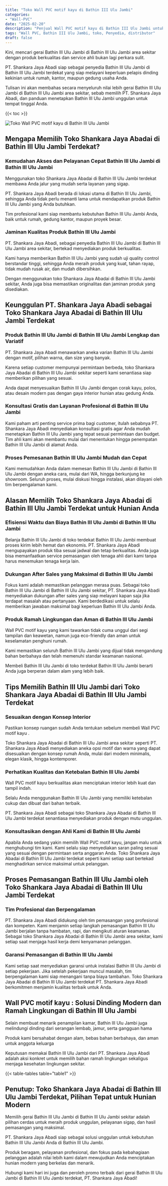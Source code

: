 ```yaml
---
title: "Toko Wall PVC motif kayu di Bathin III Ulu Jambi"
categories: 
- "Wall-PVC"
date: "2025-02-20"
description: "Penjual Wall PVC motif kayu di Bathin III Ulu Jambi untuk rumah, office, serta ritel. Material terbaik, pilihan motif, variasi warna menarik, beserta servis penempatan dikerjakan oleh tim berpengalaman dan garansi resmi!|Layanan distribusi Wall PVC motif kayu di Bathin III Ulu Jambi untuk keperluan hunian, office, atau gerai, dengan produk unggulan dan instalasi oleh tim berpengalaman serta kepastian resmi.|Solusi Wall PVC motif kayu di Bathin III Ulu Jambi yang terbukti untuk tempat tinggal, perkantoran, serta toko, dengan panel berkualitas dan instalasi oleh teknisi profesional serta garansi resmi.|Penyediaan Wall PVC motif kayu di Bathin III Ulu Jambi untuk rumah, office, dan toko, beserta produk terbaik dan instalasi oleh tenaga ahli berpengalaman, lengkap dengan jaminan resmi.}"
tags: "Wall PVC, Bathin III Ulu Jambi, toko, Penyedia, distributor"
draft: false
---
```


Kini, mencari gerai Bathin III Ulu Jambi di Bathin III Ulu Jambi area sekitar dengan produk berkualitas dan service ahli bukan lagi perkara sulit.

PT. Shankara Jaya Abadi siap sebagai penyedia Bathin III Ulu Jambi di Bathin III Ulu Jambi terdekat yang siap melayani keperluan pelapis dinding kekinian untuk rumah, kantor, maupun gedung usaha Anda.

Tulisan ini akan membahas secara menyeluruh nilai lebih gerai Bathin III Ulu Jambi di Bathin III Ulu Jambi area sekitar, sebab memilih PT. Shankara Jaya Abadi, dan panduan menetapkan Bathin III Ulu Jambi unggulan untuk tempat tinggal Anda.

{{< toc >}}

![Toko Wall PVC motif kayu di Bathin III Ulu Jambi](/images/Wall-PVC/Toko-Wall-PVC-motif-kayu-di-Bathin-III-Ulu-Jambi.png)


## Mengapa Memilih Toko Shankara Jaya Abadai di Bathin III Ulu Jambi Terdekat?

### Kemudahan Akses dan Pelayanan Cepat Bathin III Ulu Jambi di Bathin III Ulu Jambi

Menggunakan toko Shankara Jaya Abadai di Bathin III Ulu Jambi terdekat membawa Anda jalur yang mudah serta layanan yang sigap.

PT. Shankara Jaya Abadi berada di lokasi utama di Bathin III Ulu Jambi, sehingga Anda tidak perlu menanti lama untuk mendapatkan produk Bathin III Ulu Jambi yang Anda butuhkan.

Tim profesional kami siap membantu kebutuhan Bathin III Ulu Jambi Anda, baik untuk rumah, gedung kantor, maupun proyek besar.

### Jaminan Kualitas Produk Bathin III Ulu Jambi

PT. Shankara Jaya Abadi, sebagai penyedia Bathin III Ulu Jambi di Bathin III Ulu Jambi area sekitar, bertekad menyediakan produk berkualitas.

Kami hanya memberikan Bathin III Ulu Jambi yang sudah uji quality control berstandar tinggi, sehingga Anda meraih produk yang kuat, tahan rayap, tidak mudah rusak air, dan mudah dibersihkan.

Dengan menggunakan toko Shankara Jaya Abadai di Bathin III Ulu Jambi sekitar, Anda juga bisa memastikan originalitas dan jaminan produk yang disediakan.

## Keunggulan PT. Shankara Jaya Abadi sebagai Toko Shankara Jaya Abadai di Bathin III Ulu Jambi Terdekat

### Produk Bathin III Ulu Jambi di Bathin III Ulu Jambi Lengkap dan Variatif

PT. Shankara Jaya Abadi menawarkan aneka varian Bathin III Ulu Jambi dengan motif, pilihan warna, dan size yang banyak.

Karena setiap customer mempunyai permintaan berbeda, toko Shankara Jaya Abadai di Bathin III Ulu Jambi sekitar seperti kami senantiasa siap memberikan pilihan yang sesuai.

Anda dapat menyesuaikan Bathin III Ulu Jambi dengan corak kayu, polos, atau desain modern pas dengan gaya interior hunian atau gedung Anda.

### Konsultasi Gratis dan Layanan Profesional di Bathin III Ulu Jambi

Kami paham arti penting service prima bagi customer, itulah sebabnya PT. Shankara Jaya Abadi menyediakan konsultasi gratis agar Anda mudah menetapkan Bathin III Ulu Jambi yang tepat sesuai permintaan dan budget. Tim ahli kami akan membantu mulai dari menentukan hingga penempatan Bathin III Ulu Jambi di alamat Anda.

### Proses Pemesanan Bathin III Ulu Jambi Mudah dan Cepat

Kami memudahkan Anda dalam memesan Bathin III Ulu Jambi di Bathin III Ulu Jambi dengan aneka cara, mulai dari WA, hingga berkunjung ke showroom. Seluruh proses, mulai diskusi hingga instalasi, akan dilayani oleh tim berpengalaman kami.

## Alasan Memilih Toko Shankara Jaya Abadai di Bathin III Ulu Jambi Terdekat untuk Hunian Anda

### Efisiensi Waktu dan Biaya Bathin III Ulu Jambi di Bathin III Ulu Jambi

Belanja Bathin III Ulu Jambi di toko terdekat Bathin III Ulu Jambi membuat proses kirim lebih hemat dan ekonomis. PT. Shankara Jaya Abadi mengupayakan produk tiba sesuai jadwal dan tetap berkualitas. Anda juga bisa memanfaatkan service pemasangan oleh tenaga ahli dari kami tanpa harus menemukan tenaga kerja lain.

### Dukungan After Sales yang Maksimal di Bathin III Ulu Jambi

Fokus kami adalah memastikan pelanggan merasa puas. Sebagai toko Bathin III Ulu Jambi di Bathin III Ulu Jambi sekitar, PT. Shankara Jaya Abadi menyediakan dukungan after sales yang siap melayani kapan saja jika terdapat masalah atau pertanyaan. Kami berdedikasi untuk selalu memberikan jawaban maksimal bagi keperluan Bathin III Ulu Jambi Anda.

### Produk Ramah Lingkungan dan Aman di Bathin III Ulu Jambi

 Wall PVC motif kayu  yang kami tawarkan tidak cuma unggul dari segi tampilan dan keawetan, namun juga eco-friendly dan aman untuk keselamatan penghuni rumah.

Kami memastikan seluruh Bathin III Ulu Jambi yang dijual tidak mengandung bahan berbahaya dan telah memenuhi standar keamanan nasional.

Membeli Bathin III Ulu Jambi di toko terdekat Bathin III Ulu Jambi berarti Anda juga berperan dalam alam yang lebih baik.

## Tips Memilih Bathin III Ulu Jambi dari Toko Shankara Jaya Abadai di Bathin III Ulu Jambi Terdekat

### Sesuaikan dengan Konsep Interior 

Pastikan konsep ruangan sudah Anda tentukan sebelum membeli  Wall PVC motif kayu .

Toko Shankara Jaya Abadai di Bathin III Ulu Jambi area sekitar seperti PT. Shankara Jaya Abadi menyediakan aneka opsi motif dan warna yang dapat disesuaikan dengan konsep rumah Anda, mulai dari modern minimalis, elegan klasik, hingga kontemporer.

### Perhatikan Kualitas dan Ketebalan Bathin III Ulu Jambi

 Wall PVC motif kayu  berkualitas akan menciptakan interior lebih kuat dan tampil indah.

Selalu Anda menggunakan Bathin III Ulu Jambi yang memiliki ketebalan cukup dan dibuat dari bahan terbaik.

PT. Shankara Jaya Abadi sebagai toko Shankara Jaya Abadai di Bathin III Ulu Jambi terdekat senantiasa menyediakan produk dengan mutu unggulan.

### Konsultasikan dengan Ahli Kami di Bathin III Ulu Jambi

Apabila Anda sedang yakin memilih Wall PVC motif kayu, jangan malu untuk menghubungi tim kami. Kami selalu siap menyediakan saran paling sesuai yang sesuai dengan permintaan serta anggaran Anda. Toko Shankara Jaya Abadai di Bathin III Ulu Jambi terdekat seperti kami setiap saat bertekad menghadirkan service maksimal untuk pelanggan.

## Proses Pemasangan Bathin III Ulu Jambi oleh Toko Shankara Jaya Abadai di Bathin III Ulu Jambi Terdekat

### Tim Profesional dan Berpengalaman

PT. Shankara Jaya Abadi didukung oleh tim pemasangan yang profesional dan kompeten. Kami menjamin setiap langkah pemasangan Bathin III Ulu Jambi berjalan tanpa hambatan, rapi, dan mengikuti aturan keamanan. Sebagai toko Shankara Jaya Abadai di Bathin III Ulu Jambi area sekitar, kami setiap saat menjaga hasil kerja demi kenyamanan pelanggan.

### Garansi Pemasangan di Bathin III Ulu Jambi

Kami setiap saat menyediakan garansi untuk instalasi Bathin III Ulu Jambi di setiap pekerjaan. Jika setelah pekerjaan muncul masalah, tim berpengalaman kami siap menangani tanpa biaya tambahan. Toko Shankara Jaya Abadai di Bathin III Ulu Jambi terdekat PT. Shankara Jaya Abadi berkomitmen menjamin kualitas terbaik untuk Anda.

##  Wall PVC motif kayu : Solusi Dinding Modern dan Ramah Lingkungan di Bathin III Ulu Jambi

Selain membuat menarik penampilan kamar, Bathin III Ulu Jambi juga melindungi dinding dari serangan lembab, jamur, serta gangguan hama

Produk kami bersahabat dengan alam, bebas bahan berbahaya, dan aman untuk anggota keluarga

Keputusan memakai Bathin III Ulu Jambi dari PT. Shankara Jaya Abadi adalah aksi konkret untuk memilih bahan ramah lingkungan sekaligus menjaga kesehatan lingkungan sekitar.

{{< table-tables table="table1" >}}

## Penutup: Toko Shankara Jaya Abadai di Bathin III Ulu Jambi Terdekat, Pilihan Tepat untuk Hunian Modern

Memilih gerai Bathin III Ulu Jambi di Bathin III Ulu Jambi sekitar adalah pilihan cerdas untuk meraih produk unggulan, pelayanan sigap, dan hasil pemasangan yang maksimal.

PT. Shankara Jaya Abadi siap sebagai solusi unggulan untuk kebutuhan Bathin III Ulu Jambi Anda di Bathin III Ulu Jambi.

Produk beragam, pelayanan profesional, dan fokus pada kebahagiaan pelanggan adalah nilai lebih kami dalam mewujudkan Anda menciptakan hunian modern yang berkelas dan menarik.

Hubungi kami hari ini juga dan peroleh promo terbaik dari gerai Bathin III Ulu Jambi di Bathin III Ulu Jambi terdekat, PT. Shankara Jaya Abadi!